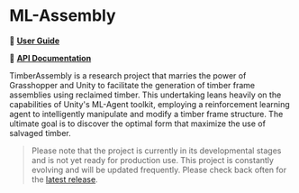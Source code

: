 # ML-Assembly

🤖 **[User Guide](https://sean1832.github.io/ML-Assembly/)**

📄 **[API Documentation](https://sean1832.github.io/ML-Assembly/api/TimberAssembly.Entities.html)**

TimberAssembly is a research project that marries the power of Grasshopper and Unity to facilitate the generation of timber frame assemblies using reclaimed timber. This undertaking leans heavily on the capabilities of Unity's ML-Agent toolkit, employing a reinforcement learning agent to intelligently manipulate and modify a timber frame structure. The ultimate goal is to discover the optimal form that maximize the use of salvaged timber.

> Please note that the project is currently in its developmental stages and is not yet ready for production use.
> This project is constantly evolving and will be updated frequently. Please check back often for the [latest release](https://github.com/sean1832/ML-Assembly/releases/latest).
